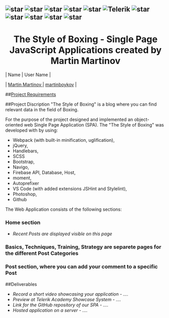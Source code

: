 ## ![star](https://github.com/martinboykov/Telerik_Academy/blob/master/images/star23.jpg)  ![star](https://github.com/martinboykov/Telerik_Academy/blob/master/images/star23.jpg)  ![star](https://github.com/martinboykov/Telerik_Academy/blob/master/images/star23.jpg)  ![star](https://github.com/martinboykov/Telerik_Academy/blob/master/images/star23.jpg)  ![star](https://github.com/martinboykov/Telerik_Academy/blob/master/images/star23.jpg)   ![Telerik](https://github.com/martinboykov/Telerik_Academy/blob/master/images/telerik-academy-logo.jpg)   ![star](https://github.com/martinboykov/Telerik_Academy/blob/master/images/star23.jpg)  ![star](https://github.com/martinboykov/Telerik_Academy/blob/master/images/star23.jpg)  ![star](https://github.com/martinboykov/Telerik_Academy/blob/master/images/star23.jpg)  ![star](https://github.com/martinboykov/Telerik_Academy/blob/master/images/star23.jpg)  ![star](https://github.com/martinboykov/Telerik_Academy/blob/master/images/star23.jpg)

<h1 align="center">The Style of Boxing - Single Page JavaScript Applications created by Martin Martinov</h1>




| Name                                     | User Name                                                          |

| [Martin Martinov ](https://github.com/martinboykov) | [martinboykov](http://telerikacademy.com/Users/martinboykov)                                             |

##<a href="https://github.com/TelerikAcademy/Slice-and-Dice/blob/master/Course-Project/README.md">Project Requirements</a>

##Project Discription
"The Style of Boxing" is a blog where you can find relevant data in the field of Boxing.

For the purpose of the project  designed and implemented an object-oriented web Single Page Application (SPA). The "The Style of Boxing" was developed with  by using:
- Webpack (with built-in minification, uglification),
- jQuery,
- Handlebars,
- SCSS
- Bootstrap,
- Navigo,
- Firebase API, Database, Host,
- moment,
- Autoprefixer
- VS Code (with added extensions JSHint and Stylelint),
- Photoshop,
- Github

The Web Application consists of the following sections:

### Home section
 - *Recent Posts are displayed visible on this page*

### Basics, Techniques, Training, Strategy are separete pages for the different Post Categories

### Post section, where you can add your comment to a specific Post








##Deliverables
 - *Record a short video showcasing your application - ....*
 - *Preview at Telerik Academy Showcase System - ....*
 - *Link for the GitHub repository of our SPA - ....*
 - *Hosted application on a server  - ....*
